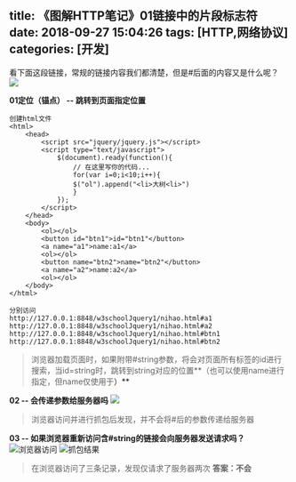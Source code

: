 title: 《图解HTTP笔记》01链接中的片段标志符
date: 2018-09-27 15:04:26
tags: [HTTP,网络协议]
categories: [开发]
---
看下面这段链接，常规的链接内容我们都清楚，但是#后面的内容又是什么呢？
![](https://upload-images.jianshu.io/upload_images/2572206-40e69c45969a5b22.png?imageMogr2/auto-orient/strip%7CimageView2/2/w/1240)

**01定位（锚点） -- 跳转到页面指定位置**
```
创建html文件
<html>
	<head>
		<script src="jquery/jquery.js"></script>
		<script type="text/javascript">
			$(document).ready(function(){
				// 在这里写你的代码...
				for(var i=0;i<10;i++){
				$("ol").append("<li>大树<li>")					
				}
			});
		</script>
	</head>
	<body>
		<ol></ol>
		<button id="btn1">id="btn1"</button>
		<a name="a1">name:a1</a>
		<ol></ol>
		<button name="btn2">name="btn2"</button>
		<a name="a2">name:a2</a>
		<ol></ol>
	</body>
</html>
```
```
分别访问
http://127.0.0.1:8848/w3schoolJquery1/nihao.html#a1
http://127.0.0.1:8848/w3schoolJquery1/nihao.html#a2
http://127.0.0.1:8848/w3schoolJquery1/nihao.html#btn1
http://127.0.0.1:8848/w3schoolJquery1/nihao.html#btn2
```
> 浏览器加载页面时，如果附带#string参数，将会对页面所有标签的id进行搜索，当id=string时，跳转到string对应的位置**（也可以使用name进行指定，但name仅使用于<a><a/>）**

**02 -- 会传递参数给服务器吗**
![](https://upload-images.jianshu.io/upload_images/2572206-527ff4b7eb668ac8.png?imageMogr2/auto-orient/strip%7CimageView2/2/w/1240)

> 浏览器访问并进行抓包后发现，并不会将#后的参数传递给服务器

**03 -- 如果浏览器重新访问含#string的链接会向服务器发送请求吗？**
![浏览器访问](https://upload-images.jianshu.io/upload_images/2572206-c7ef39e192effee2.png?imageMogr2/auto-orient/strip%7CimageView2/2/w/1240)
![抓包结果](https://upload-images.jianshu.io/upload_images/2572206-10a4886b2e670a25.png?imageMogr2/auto-orient/strip%7CimageView2/2/w/1240)

> 在浏览器访问了三条记录，发现仅请求了服务器两次
**答案：不会**
